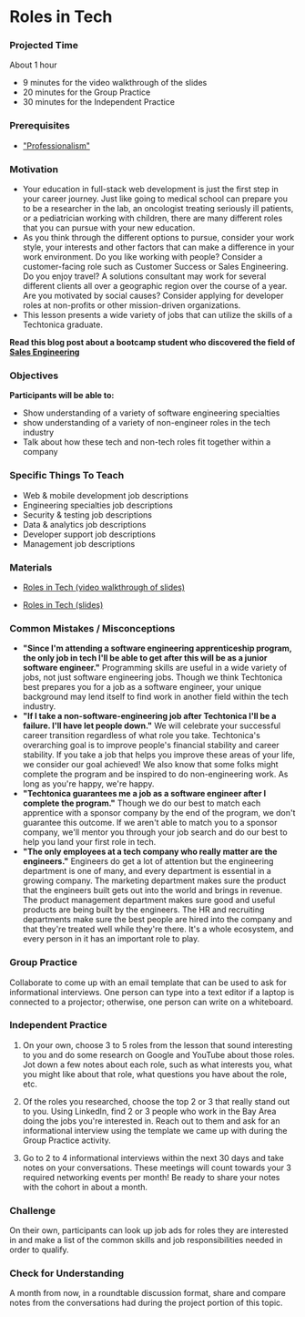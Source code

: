 # Roles in Tech

### Projected Time
About 1 hour
- 9 minutes for the video walkthrough of the slides
- 20 minutes for the Group Practice
- 30 minutes for the Independent Practice

### Prerequisites
- ["Professionalism"](https://github.com/Techtonica/curriculum/blob/master/professionalism/professionalism.md)

### Motivation
- Your education in full-stack web development is just the first step in your career journey. Just like going to medical school can prepare you to be a researcher in the lab, an oncologist treating seriously ill patients, or a pediatrician working with children, there are many different roles that you can pursue with your new education.
- As you think through the different options to pursue, consider your work style, your interests and other factors that can make a difference in your work environment. Do you like working with people? Consider a customer-facing role such as Customer Success or Sales Engineering.  Do you enjoy travel? A solutions consultant may work for several different clients all over a geographic region over the course of a year. Are you motivated by social causes? Consider applying for developer roles at non-profits or other mission-driven organizations.
- This lesson presents a wide variety of jobs that can utilize the skills of a Techtonica graduate.

**Read this blog post about a bootcamp student who discovered the field of [Sales Engineering](https://medium.com/hackbright-capstone/day-10-twilio-and-the-fourth-wall-f41980265a0b)**


### Objectives

**Participants will be able to:**
- Show understanding of a variety of software engineering specialties
- show understanding of a variety of non-engineer roles in the tech industry
- Talk about how these tech and non-tech roles fit together within a company

### Specific Things To Teach
- Web & mobile development job descriptions
- Engineering specialties job descriptions
- Security & testing job descriptions
- Data & analytics job descriptions
- Developer support job descriptions
- Management job descriptions

### Materials
- [Roles in Tech (video walkthrough of slides)](https://drive.google.com/open?id=1oXgOX1EC4igI6ZwgJlhF6AN4dG2Yn_S4)

- [Roles in Tech (slides)](https://docs.google.com/presentation/d/1thHjKNbpTh3lp6BtFjSS5HqgCrMQl9EO9LdLgLHBdMA/edit?usp=sharing)

### Common Mistakes / Misconceptions
- **"Since I'm attending a software engineering apprenticeship program, the only job in tech I'll be able to get after this will be as a junior software engineer."** Programming skills are useful in a wide variety of jobs, not just software engineering jobs. Though we think Techtonica best prepares you for a job as a software engineer, your unique background may lend itself to find work in another field within the tech industry. 
- **"If I take a non-software-engineering job after Techtonica I'll be a failure. I'll have let people down."** We will celebrate your successful career transition regardless of what role you take. Techtonica's overarching goal is to improve people's financial stability and career stability. If you take a job that helps you improve these areas of your life, we consider our goal achieved! We also know that some folks might complete the program and be inspired to do non-engineering work. As long as you're happy, we're happy.
- **"Techtonica guarantees me a job as a software engineer after I complete the program."** Though we do our best to match each apprentice with a sponsor company by the end of the program, we don't guarantee this outcome. If we aren't able to match you to a sponsor company, we'll mentor you through your job search and do our best to help you land your first role in tech.
- **"The only employees at a tech company who really matter are the engineers."** Engineers do get a lot of attention but the engineering department is one of many, and every department is essential in a growing company. The marketing department makes sure the product that the engineers built gets out into the world and brings in revenue. The product management department makes sure good and useful products are being built by the engineers. The HR and recruiting departments make sure the best people are hired into the company and that they're treated well while they're there. It's a whole ecosystem, and every person in it has an important role to play.


### Group Practice

Collaborate to come up with an email template that can be used to ask for informational interviews. One person can type into a text editor if a laptop is connected to a projector; otherwise, one person can write on a whiteboard.

### Independent Practice

1. On your own, choose 3 to 5 roles from the lesson that sound interesting to you and do some research on Google and YouTube about those roles. Jot down a few notes about each role, such as what interests you, what you might like about that role, what questions you have about the role, etc.

2. Of the roles you researched, choose the top 2 or 3 that really stand out to you. Using LinkedIn, find 2 or 3 people who work in the Bay Area doing the jobs you're interested in. Reach out to them and ask for an informational interview using the template we came up with during the Group Practice activity.

3. Go to 2 to 4 informational interviews within the next 30 days and take notes on your conversations. These meetings will count towards your 3 required networking events per month! Be ready to share your notes with the cohort in about a month.

### Challenge
On their own, participants can look up job ads for roles they are interested in and make a list of the common skills and job responsibilities needed in order to qualify.

### Check for Understanding
A month from now, in a roundtable discussion format, share and compare notes from the conversations had during the project portion of this topic.
